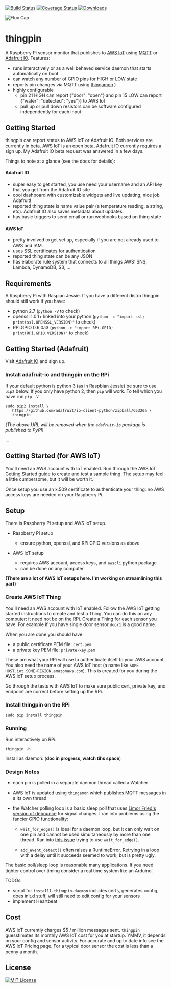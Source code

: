 [![Build Status](https://img.shields.io/travis/mgk/thingpin.svg)](https://travis-ci.org/mgk/thingpin)
[![Coverage Status](https://img.shields.io/coveralls/mgk/thingpin.svg)](https://coveralls.io/github/mgk/thingpin?branch=master)
[![Downloads](https://img.shields.io/pypi/dm/thingpin.svg)](https://pypi.python.org/pypi/thingpin)

![Flux Cap](https://img.shields.io/badge/flux%20capacitor-1.21%20GW-orange.svg)

# thingpin

A Raspberry Pi sensor monitor that publishes to [AWS IoT](https://aws.amazon.com/iot/) using [MQTT](http://mqtt.org/) or [Adafruit IO](https://io.adafruit.com/). Features:

 + runs interactively or as a well behaved service daemon that starts automatically on boot
 + can watch any number of GPIO pins for HIGH or LOW state
 + reports pin changes via MQTT using [thingamon](https://pypi.python.org/pypi/thingamon)
)
 + highly configurable
 	+ pin 21 HIGH can report {"door": "open"} and pin 15 LOW can report {"water": "detected": "yes"}} to AWS IoT
 	+ pull up or pull down resistors can be software configured independently for each input


## Getting Started

thingpin can report status to AWS IoT or Adafruit IO. Both services are currently in beta. AWS IoT is an open beta, Adafruit IO currently requires a sign up. My Adafruit IO beta request was answered in a few days.

Things to note at a glance (see the docs for details):

#### Adafruit IO

+ super easy to get started, you use need your username and an API key that
you get from the Adafruit IO site
+ cool dashboard with customizable widgets and live updating, nice job Adafruit!
+ reported thing state is name value pair (a temperature reading, a string, etc). Adafruit IO also saves metadata about updates.
+ has basic triggers to send email or run webhooks based on thing state


#### AWS IoT

+ pretty involved to get set up, especially if you are not already used to AWS and IAM.
+ uses SSL certificates for authentication
+ reported thing state can be any JSON
+ has elaborate rule system that connects to all things AWS: SNS, Lambda, DynamoDB, S3, ...


## Requirements

A Raspberry Pi with Raspian Jessie. If you have a different distro thingpin should still work if you have:

 - python 2.7 (`python -V` to check)
 - openssl 1.0.1+ linked into your python (`python -c "import ssl; print(ssl.OPENSSL_VERSION)"` to check)
 - RPi.GPIO 0.6.0a3 (`python -c "import RPi.GPIO; print(RPi.GPIO.VERSION)"` to check)


## Getting Started (Adafruit)

Visit [Adafruit IO](https://io.adafruit.com/) and sign up.

### Install adafruit-io and thingpin on the RPi

If your default python is python 3 (as in Raspbian Jessie) be sure to use `pip2` below. If you only have python 2, then `pip` will work. To tell which you have run `pip -V`


```console
sudo pip2 install \
   https://github.com/adafruit/io-client-python/zipball/65320a \
   thingpin
```

*(The above URL will be removed when the `adafruit-io` package is published to PyPI)*

...

## Getting Started (for AWS IoT)

You'll need an AWS account with IoT enabled. Run through the AWS IoT Getting Started guide to create and test a sample thing. The setup may feel a little cumbersome, but it will be worth it.

Once setup you use an x.509 certificate to authenticate your thing: no AWS access keys are needed on your Raspberry Pi.

## Setup

There is Raspberry Pi setup and AWS IoT setup.

+ Raspberry Pi setup
	+ ensure python, openssl, and RPi.GPIO versions as above

 + AWS IoT setup
	+ requires AWS account, access keys, and `awscli` python package
	+ can be done on any computer

**(There are a lot of AWS IoT setups here. I'm working on streamlining this part)**

### Create AWS IoT Thing

You'll need an AWS account with IoT enabled. Follow the AWS IoT getting started instructions to create and test a Thing. You can do this on any computer: it need not be on the RPi. Create a Thing for each sensor you have. For example if you have single door sensor `door1` is a good name.

When you are done you should have:

 - a public certificate PEM file: `cert.pem`
 - a private key PEM file: `private-key.pem`

These are what your RPi will use to authenticate itself to your AWS account. You also need
the name of your AWS IoT host (a name like `SOME-HOST.iot.SOME-REGION.amazonaws.com`). This is created for you during the AWS IoT setup process.

Go through the tests with AWS IoT to make sure public cert, private key, and endpoint are correct before setting up the RPi.

### Install thingpin on the RPi

```console
sudo pip install thingpin

```

### Running

Run interactively on RPi:

```console
thingpin -h

```

Install as daemon: (**doc in progress, watch tihs space**)

### Design Notes

+ each pin is polled in a separate daemon thread called a Watcher

+ AWS IoT is updated using `thingamon` which publishes MQTT messages in a
  its own thread

+ the Watcher polling loop is a basic sleep poll that uses [Limor Fried's version of debounce](https://www.arduino.cc/en/Tutorial/Debounce) for signal changes. I ran into problems using the fancier GPIO functionality:

  - `wait_for_edge()` is ideal for a daemon loop, but it can only wait on one pin and cannot be used simultaneously by more than one thread. Ran into [this issue](http://sourceforge.net/p/raspberry-gpio-python/tickets/103/) trying to use `wait_for_edge()`.

  - `add_event_detect()` often raises a RuntimeError. Retrying in a loop with a delay until it succeeds seemed to work, but is pretty ugly.

The basic poll/sleep loop is reasonable many applications. If you need tighter control over timing consider a real time system like an Arduino.

TODOs:

 + script for `installl-thingpin-daemon` includes certs, generates config, does init.d stuff, will still need to edit config for your sensors
 + implement Heartbeat

## Cost

AWS IoT currently charges $5 / million messages sent. `thingpin` guesstimates its monthly AWS IoT cost for you at startup. YMMV, it depends on your config and sensor activity. For accurate and up to date info see the AWS IoT Pricing page. For a typical door sensor the cost is less than a penny a month.

## License
[![MIT License](http://img.shields.io/badge/license-MIT-blue.svg?style=flat)](LICENSE)

